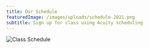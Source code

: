 ```yaml
---
title: Our Schedule
featuredImage: /images/uploads/schedule-2021.png
subtitle: Sign up for class using Acuity scheduling
---
```

  ![Class Schedule](/images/uploads/schedule.jpg)
  